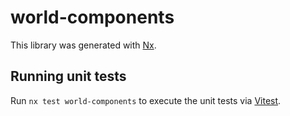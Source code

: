 # world-components

This library was generated with [Nx](https://nx.dev).

## Running unit tests

Run `nx test world-components` to execute the unit tests via [Vitest](https://vitest.dev/).
